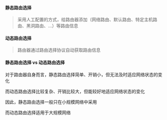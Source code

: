 #### 静态路由选择

> 采用人工配置的方式，给路由器添加（网络路由、默认路由、特定主机路由、黑洞路由、...）等路由信息

#### 动态路由选择

> 路由器通过路由选择协议自动获取路由信息

#### 静态路由选择 vs 动态路由选择

对于路由器自身而言，静态路由选择简单、开销小，但无法及时适应网络状态的变化

而动态路由选择比较复杂、开销比较大，但能较好地适应网络状态的变化

因此，静态路由选择一般只在小规模网络中采用

而动态路由选择适用于大规模网络
